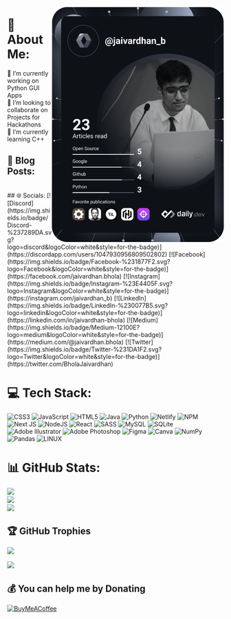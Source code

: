 <a href="https://app.daily.dev/jaivardhan_b"><img src="https://github.com/jaivardhan-bhola/jaivardhan-bhola/blob/main/devcard.svg" width="400" alt="Jaivardhan Bhola's Dev Card" align="right"/></a> 
# 💫 About Me:
🔭 I’m currently working on Python GUI Apps<br>👯 I’m looking to collaborate on Projects for Hackathons<br>🌱 I’m currently learning C++<br>
## 📝 Blog Posts:
<!-- BLOG-POST-LIST:START -->
<!-- BLOG-POST-LIST:END -->
<br>
## 🌐 Socials:
[![Discord](https://img.shields.io/badge/Discord-%237289DA.svg?logo=discord&logoColor=white&style=for-the-badge)](https://discordapp.com/users/1047930956809502802) [![Facebook](https://img.shields.io/badge/Facebook-%231877F2.svg?logo=Facebook&logoColor=white&style=for-the-badge)](https://facebook.com/jaivardhan.bhola) [![Instagram](https://img.shields.io/badge/Instagram-%23E4405F.svg?logo=Instagram&logoColor=white&style=for-the-badge)](https://instagram.com/jaivardhan_b) [![LinkedIn](https://img.shields.io/badge/LinkedIn-%230077B5.svg?logo=linkedin&logoColor=white&style=for-the-badge)](https://linkedin.com/in/jaivardhan-bhola) [![Medium](https://img.shields.io/badge/Medium-12100E?logo=medium&logoColor=white&style=for-the-badge)](https://medium.com/@jaivardhan.bhola) [![Twitter](https://img.shields.io/badge/Twitter-%231DA1F2.svg?logo=Twitter&logoColor=white&style=for-the-badge)](https://twitter.com/BholaJaivardhan) 

# 💻 Tech Stack:
![CSS3](https://img.shields.io/badge/css3-%231572B6.svg?style=for-the-badge&logo=css3&logoColor=white) ![JavaScript](https://img.shields.io/badge/javascript-%23323330.svg?style=for-the-badge&logo=javascript&logoColor=%23F7DF1E) ![HTML5](https://img.shields.io/badge/html5-%23E34F26.svg?style=for-the-badge&logo=html5&logoColor=white) ![Java](https://img.shields.io/badge/java-%23ED8B00.svg?style=for-the-badge&logo=java&logoColor=white) ![Python](https://img.shields.io/badge/python-3670A0?style=for-the-badge&logo=python&logoColor=ffdd54) ![Netlify](https://img.shields.io/badge/netlify-%23000000.svg?style=for-the-badge&logo=netlify&logoColor=#00C7B7) ![NPM](https://img.shields.io/badge/NPM-%23000000.svg?style=for-the-badge&logo=npm&logoColor=white) ![Next JS](https://img.shields.io/badge/Next-black?style=for-the-badge&logo=next.js&logoColor=white) ![NodeJS](https://img.shields.io/badge/node.js-6DA55F?style=for-the-badge&logo=node.js&logoColor=white) ![React](https://img.shields.io/badge/react-%2320232a.svg?style=for-the-badge&logo=react&logoColor=%2361DAFB) ![SASS](https://img.shields.io/badge/SASS-hotpink.svg?style=for-the-badge&logo=SASS&logoColor=white) ![MySQL](https://img.shields.io/badge/mysql-%2300f.svg?style=for-the-badge&logo=mysql&logoColor=white) ![SQLite](https://img.shields.io/badge/sqlite-%2307405e.svg?style=for-the-badge&logo=sqlite&logoColor=white) ![Adobe Illustrator](https://img.shields.io/badge/adobeillustrator-%23FF9A00.svg?style=for-the-badge&logo=adobeillustrator&logoColor=white) ![Adobe Photoshop](https://img.shields.io/badge/adobephotoshop-%2331A8FF.svg?style=for-the-badge&logo=adobephotoshop&logoColor=white) 	![Figma](https://img.shields.io/badge/figma-%23F24E1E.svg?style=for-the-badge&logo=figma&logoColor=white) ![Canva](https://img.shields.io/badge/Canva-%2300C4CC.svg?style=for-the-badge&logo=Canva&logoColor=white) ![NumPy](https://img.shields.io/badge/numpy-%23013243.svg?style=for-the-badge&logo=numpy&logoColor=white) ![Pandas](https://img.shields.io/badge/pandas-%23150458.svg?style=for-the-badge&logo=pandas&logoColor=white) ![LINUX](https://img.shields.io/badge/Linux-FCC624?style=for-the-badge&logo=linux&logoColor=black)
# 📊 GitHub Stats:
![](https://github-readme-stats.vercel.app/api?username=jaivardhan-bhola&theme=merko&hide_border=true&include_all_commits=true&count_private=true)<br/>
![](https://github-readme-streak-stats.herokuapp.com/?user=jaivardhan-bhola&theme=merko&hide_border=true)<br/>
![](https://github-readme-stats.vercel.app/api/top-langs/?username=jaivardhan-bhola&theme=merko&hide_border=true&include_all_commits=true&count_private=true&layout=compact)

## 🏆 GitHub Trophies
![](https://github-profile-trophy.vercel.app/?username=jaivardhan-bhola&theme=dracula&no-frame=false&no-bg=true&margin-w=4)


[![](https://visitcount.itsvg.in/api?id=jaivardhan-bhola&icon=0&color=3)](https://visitcount.itsvg.in)

  ## 💰 You can help me by Donating
  [![BuyMeACoffee](https://img.shields.io/badge/Buy%20Me%20a%20Coffee-ffdd00?style=for-the-badge&logo=buy-me-a-coffee&logoColor=black)](https://buymeacoffee.com/jaivardhan) 
